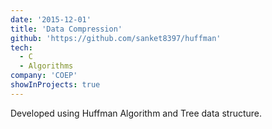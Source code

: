 ```yaml
---
date: '2015-12-01'
title: 'Data Compression'
github: 'https://github.com/sanket8397/huffman'
tech:
  - C
  - Algorithms
company: 'COEP'
showInProjects: true
---
```


Developed using Huffman Algorithm and Tree data structure.